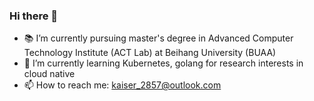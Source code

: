 ### Hi there 👋
- 📚 I’m currently pursuing master's degree in Advanced Computer Technology Institute (ACT Lab) at Beihang University (BUAA)
- 🌱 I’m currently learning Kubernetes, golang for research interests in cloud native 
- 📫 How to reach me: kaiser_2857@outlook.com

<!--
**kaiser2857/kaiser2857** is a ✨ _special_ ✨ repository because its `README.md` (this file) appears on your GitHub profile.

Here are some ideas to get you started:

- 🔭 I’m currently working on ...
- 🌱 I’m currently learning ...
- 👯 I’m looking to collaborate on ...
- 🤔 I’m looking for help with ...
- 💬 Ask me about ...
- 📫 How to reach me: ...
- 😄 Pronouns: ...
- ⚡ Fun fact: ...
-->

